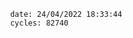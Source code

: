 

                date: 24/04/2022 18:33:44
                cycles: 82740

                         